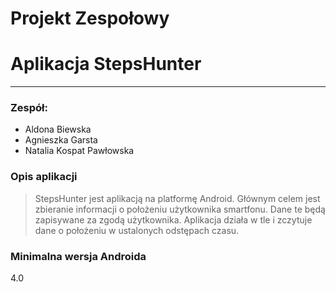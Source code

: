 # Projekt Zespołowy
# Aplikacja StepsHunter

___

### Zespół:
- Aldona Biewska
- Agnieszka Garsta
- Natalia Kospat Pawłowska

### Opis aplikacji
> StepsHunter jest aplikacją na platformę Android.
> Głównym celem jest zbieranie informacji o położeniu użytkownika smartfonu.
> Dane te będą zapisywane za zgodą użytkownika.
> Aplikacja działa w tle i zczytuje dane o położeniu w ustalonych odstępach czasu.

### Minimalna wersja Androida
4.0
